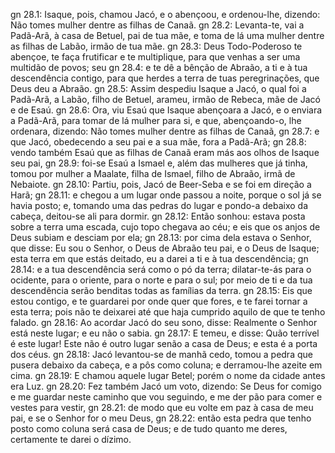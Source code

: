 gn 28.1: Isaque, pois, chamou Jacó, e o abençoou, e ordenou-lhe, dizendo: Não tomes mulher dentre as filhas de Canaã.
gn 28.2: Levanta-te, vai a Padã-Arã, à casa de Betuel, pai de tua mãe, e toma de lá uma mulher dentre as filhas de Labão, irmão de tua mãe.
gn 28.3: Deus Todo-Poderoso te abençoe, te faça frutificar e te multiplique, para que venhas a ser uma multidão de povos; seu
gn 28.4: e te dê a bênção de Abraão, a ti e à tua descendência contigo, para que herdes a terra de tuas peregrinações, que Deus deu a Abraão.
gn 28.5: Assim despediu Isaque a Jacó, o qual foi a Padã-Arã, a Labão, filho de Betuel, arameu, irmão de Rebeca, mãe de Jacó e de Esaú.
gn 28.6: Ora, viu Esaú que Isaque abençoara a Jacó, e o enviara a Padã-Arã, para tomar de lá mulher para si, e que, abençoando-o, lhe ordenara, dizendo: Não tomes mulher dentre as filhas de Canaã,
gn 28.7: e que Jacó, obedecendo a seu pai e a sua mãe, fora a Padã-Arã;
gn 28.8: vendo também Esaú que as filhas de Canaã eram más aos olhos de Isaque seu pai,
gn 28.9: foi-se Esaú a Ismael e, além das mulheres que já tinha, tomou por mulher a Maalate, filha de Ismael, filho de Abraão, irmã de Nebaiote.
gn 28.10: Partiu, pois, Jacó de Beer-Seba e se foi em direção a Harã;
gn 28.11: e chegou a um lugar onde passou a noite, porque o sol já se havia posto; e, tomando uma das pedras do lugar e pondo-a debaixo da cabeça, deitou-se ali para dormir.
gn 28.12: Então sonhou: estava posta sobre a terra uma escada, cujo topo chegava ao céu; e eis que os anjos de Deus subiam e desciam por ela;
gn 28.13: por cima dela estava o Senhor, que disse: Eu sou o Senhor, o Deus de Abraão teu pai, e o Deus de Isaque; esta terra em que estás deitado, eu a darei a ti e à tua descendência;
gn 28.14: e a tua descendência será como o pó da terra; dilatar-te-ás para o ocidente, para o oriente, para o norte e para o sul; por meio de ti e da tua descendência serão benditas todas as famílias da terra.
gn 28.15: Eis que estou contigo, e te guardarei por onde quer que fores, e te farei tornar a esta terra; pois não te deixarei até que haja cumprido aquilo de que te tenho falado.
gn 28.16: Ao acordar Jacó do seu sono, disse: Realmente o Senhor está neste lugar; e eu não o sabia.
gn 28.17: E temeu, e disse: Quão terrível é este lugar! Este não é outro lugar senão a casa de Deus; e esta é a porta dos céus.
gn 28.18: Jacó levantou-se de manhã cedo, tomou a pedra que pusera debaixo da cabeça, e a pôs como coluna; e derramou-lhe azeite em cima.
gn 28.19: E chamou aquele lugar Betel; porém o nome da cidade antes era Luz.
gn 28.20: Fez também Jacó um voto, dizendo: Se Deus for comigo e me guardar neste caminho que vou seguindo, e me der pão para comer e vestes para vestir,
gn 28.21: de modo que eu volte em paz à casa de meu pai, e se o Senhor for o meu Deus,
gn 28.22: então esta pedra que tenho posto como coluna será casa de Deus; e de tudo quanto me deres, certamente te darei o dízimo.

